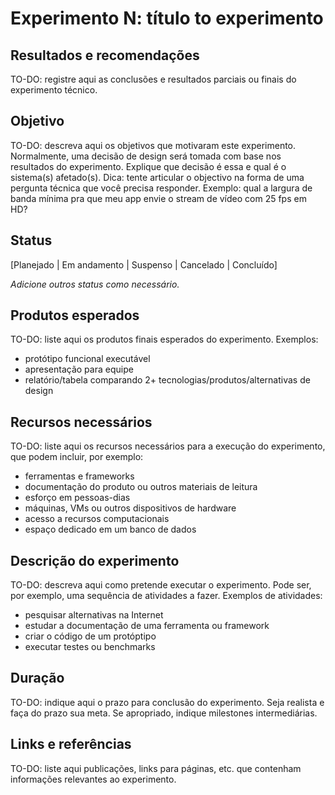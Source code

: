 # Experimento N: título to experimento 
 

## Resultados e recomendações 
TO-DO: registre aqui as conclusões e resultados parciais ou finais do experimento técnico.  

## Objetivo 
TO-DO: descreva aqui os objetivos que motivaram este experimento. Normalmente, uma decisão de design será tomada com base nos resultados do experimento. 
Explique que decisão é essa e qual é o sistema(s) afetado(s). Dica: tente articular o objectivo na forma de uma pergunta técnica que você precisa responder.
Exemplo: qual a largura de banda mínima pra que meu app envie o stream de vídeo com 25 fps em HD? 


## Status
[Planejado | Em andamento | Suspenso | Cancelado | Concluído]

*Adicione outros status como necessário.* 

## Produtos esperados
TO-DO: liste aqui os produtos finais esperados do experimento. Exemplos:  
 - protótipo funcional executável
 - apresentação para equipe
 - relatório/tabela comparando 2+ tecnologias/produtos/alternativas de design

## Recursos necessários
TO-DO: liste aqui os recursos necessários para a execução do experimento, que podem incluir, por exemplo:
 - ferramentas e frameworks
 - documentação do produto ou outros materiais de leitura
 - esforço em pessoas-dias 
 - máquinas, VMs ou outros dispositivos de hardware
 - acesso a recursos computacionais
 - espaço dedicado em um banco de dados

## Descrição do experimento
TO-DO: descreva aqui como pretende executar o experimento. Pode ser, por exemplo, uma sequência de atividades a fazer. 
Exemplos de atividades:
 - pesquisar alternativas na Internet 
 - estudar a documentação de uma ferramenta ou framework  
 - criar o código de um protóptipo
 - executar testes ou benchmarks

## Duração
TO-DO: indique aqui o prazo para conclusão do experimento. Seja realista e faça do prazo sua meta. 
Se apropriado, indique milestones intermediárias. 

## Links e referências
TO-DO: liste aqui publicações, links para páginas, etc. que contenham informações relevantes ao experimento.
